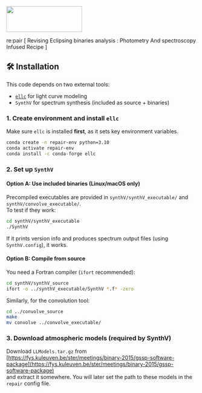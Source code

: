 

<img src="https://github.com/PraiseTheCode/repair/assets/32466853/f319ba55-fd3e-4970-a00b-2e97c19fbf28" width="200" height="68">

re:pair [ Revising Eclipsing binaries analysis : Photometry And spectroscopy Infused Recipe ]


## 🛠 Installation

This code depends on two external tools:  
- [`ellc`](https://github.com/pmaxted/ellc) for light curve modeling  
- `SynthV` for spectrum synthesis (included as source + binaries)

### 1. Create environment and install `ellc`
Make sure `ellc` is installed **first**, as it sets key environment variables.

```bash
conda create -n repair-env python=3.10
conda activate repair-env
conda install -c conda-forge ellc
```

### 2. Set up `SynthV`

#### Option A: Use included binaries (Linux/macOS only)

Precompiled executables are provided in `synthV/synthV_executable/` and `synthV/convolve_executable/`.  
To test if they work:

```bash
cd synthV/synthV_executable
./SynthV
```

If it prints version info and produces spectrum output files (using `SynthV.config`), it works.

#### Option B: Compile from source

You need a Fortran compiler (`ifort` recommended):

```bash
cd synthV/synthV_source
ifort -o ../synthV_executable/SynthV *.f* -zero
```

Similarly, for the convolution tool:

```bash
cd ../convolve_source
make
mv convolve ../convolve_executable/
```

### 3. Download atmospheric models (required by SynthV)

Download `LLModels.tar.gz` from  
[https://fys.kuleuven.be/ster/meetings/binary-2015/gssp-software-package](https://fys.kuleuven.be/ster/meetings/binary-2015/gssp-software-package)  
and extract it somewhere. You will later set the path to these models in the `repair` config file.
